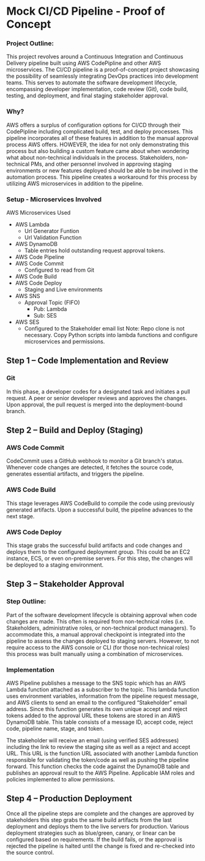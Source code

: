 # Mock CI/CD Pipeline - Proof of Concept

### Project Outline: 
This project revolves around a Continuous Integration and Continuous Delivery pipeline built using AWS CodePipline and other AWS microservices. The CI/CD pipeline is a proof-of-concept project showcasing the possibility of seamlessly integrating DevOps practices into development teams. This serves to automate the software development lifecycle, encompassing developer implementation, code review (Git), code build, testing, and deployment, and final staging stakeholder approval.

### Why? 
AWS offers a surplus of configuration options for CI/CD through their CodePipline including complicated build, test, and deploy processes. This pipeline incorporates all of these features in addition to the manual approval process AWS offers. HOWEVER, the idea for not only demonstrating this process but also building a custom feature came about when wondering what about non-technical individuals in the process. Stakeholders, non-technical PMs, and other personnel involved in approving staging environments or new features deployed should be able to be involved in the automation process. This pipeline creates a workaround for this process by utilizing AWS microservices in addition to the pipeline.

### Setup - Microservices Involved

AWS Microservices Used
- AWS Lambda
    - Url Generator Funtion
    - Url Validation Function
- AWS DynamoDB
    - Table entries hold outstanding request approval tokens.
- AWS Code Pipeline
- AWS Code Commit
    - Configured to read from Git
- AWS Code Build
- AWS Code Deploy
    - Staging and Live environments
- AWS SNS 
    - Approval Topic (FIFO)
        - Pub: Lambda
        - Sub: SES
- AWS SES
    - Configured to the Stakeholder email list
Note: Repo clone is not necessary. 
Copy Python scripts into lambda functions and configure microservices and permissions.

## Step 1 – Code Implementation and Review

### Git
In this phase, a developer codes for a designated task and initiates a pull request. A peer or senior developer reviews and approves the changes. Upon approval, the pull request is merged into the deployment-bound branch.

## Step 2 – Build and Deploy (Staging)

### AWS Code Commit

CodeCommit uses a GitHub webhook to monitor a Git branch's status. Whenever code changes are detected, it fetches the source code, generates essential artifacts, and triggers the pipeline.

### AWS Code Build
This stage leverages AWS CodeBuild to compile the code using previously generated artifacts. Upon a successful build, the pipeline advances to the next stage.

### AWS Code Deploy 
This stage grabs the successful build artifacts and code changes and deploys them to the configured deployment group. This could be an EC2 instance, ECS, or even on-premise servers. For this step, the changes will be deployed to a staging environment. 

## Step 3 – Stakeholder Approval

### Step Outline: 
Part of the software development lifecycle is obtaining approval when code changes are made. This often is required from non-technical roles (i.e. Stakeholders, administrative roles, or non-technical product managers). To accommodate this, a manual approval checkpoint is integrated into the pipeline to assess the changes deployed to staging servers. However, to not require access to the AWS console or CLI (for those non-technical roles) this process was built manually using a combination of microservices. 

### Implementation
AWS Pipeline publishes a message to the SNS topic which has an AWS Lambda function attached as a subscriber to the topic. This lambda function uses environment variables, information from the pipeline request message, and AWS clients to send an email to the configured “Stakeholder” email address. Since this function generates its own unique accept and reject tokens added to the approval URL these tokens are stored in an AWS DynamoDB table. This table consists of a message ID, accept code, reject code, pipeline name, stage, and token. 

The stakeholder will receive an email (using verified SES addresses) including the link to review the staging site as well as a reject and accept URL. This URL is the function URL associated with another Lambda function responsible for validating the token/code as well as pushing the pipeline forward. This function checks the code against the DynamoDB table and publishes an approval result to the AWS Pipeline. Applicable IAM roles and policies implemented to allow permissions. 

## Step 4 – Production Deployment

Once all the pipeline steps are complete and the changes are approved by stakeholders this step grabs the same build artifacts from the last deployment and deploys them to the live servers for production. Various deployment strategies such as blue/green, canary, or linear can be configured based on requirements. If the build fails, or the approval is rejected the pipeline is halted until the change is fixed and re-checked into the source control. 